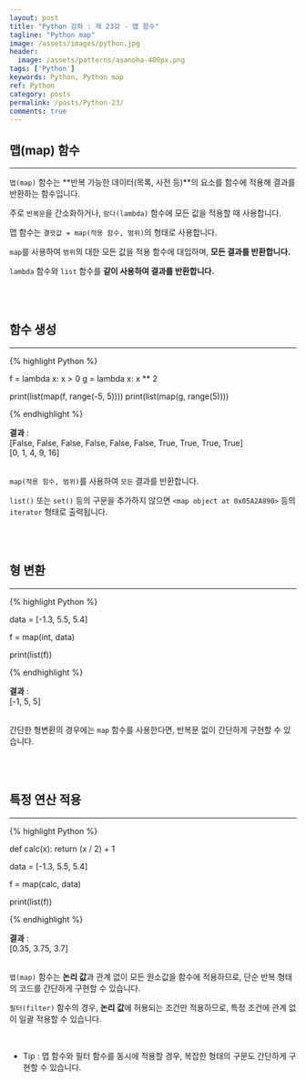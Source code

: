 ```yaml
---
layout: post
title: "Python 강좌 : 제 23강 - 맵 함수"
tagline: "Python map"
image: /assets/images/python.jpg
header:
  image: /assets/patterns/asanoha-400px.png
tags: ['Python']
keywords: Python, Python map
ref: Python
category: posts
permalink: /posts/Python-23/
comments: true
---
```


## 맵(map) 함수 ##
----------

`맵(map)` 함수는 **반복 가능한 데이터(목록, 사전 등)**의 요소를 함수에 적용해 결과를 반환하는 함수입니다.

주로 `반복문`을 간소화하거나, `람다(lambda)` 함수에 모든 값을 적용할 때 사용합니다.

맵 함수는 `결괏값 = map(적용 함수, 범위)`의 형태로 사용합니다.

`map`를 사용하여 `범위`의 대한 모든 값을 적용 함수에 대입하며, **모든 결과를 반환합니다.**

`lambda` 함수와 `list` 함수를 **같이 사용하여 결과를 반환합니다.**

<br>
<br>

## 함수 생성 ##
----------

{% highlight Python %}

f = lambda x: x > 0
g = lambda x: x ** 2

print(list(map(f, range(-5, 5))))
print(list(map(g, range(5))))

{% endhighlight %}

**결과**
:    
[False, False, False, False, False, False, True, True, True, True]<br>
[0, 1, 4, 9, 16]<br>
<br>

`map(적용 함수, 범위)`를 사용하여 `모든` 결과를 반환합니다.

`list()` 또는 `set()` 등의 구문을 추가하지 않으면 `<map object at 0x05A2A890>` 등의 `iterator` 형태로 출력됩니다.

<br>
<br>

## 형 변환 ##
----------

{% highlight Python %}

data = [-1.3, 5.5, 5.4]

f = map(int, data)

print(list(f))

{% endhighlight %}

**결과**
:    
[-1, 5, 5]<br>
<br>

간단한 형변환의 경우에는 `map` 함수를 사용한다면, 반복문 없이 간단하게 구현할 수 있습니다.

<br>
<br>

## 특정 연산 적용 ##
----------

{% highlight Python %}

def calc(x):
    return (x / 2) + 1


data = [-1.3, 5.5, 5.4]

f = map(calc, data)

print(list(f))

{% endhighlight %}

**결과**
:    
[0.35, 3.75, 3.7]<br>
<br>

`맵(map)` 함수는 **논리 값**과 관계 없이 모든 원소값을 함수에 적용하므로, 단순 반복 형태의 코드를 간단하게 구현할 수 있습니다.

`필터(filter)` 함수의 경우, **논리 값**에 허용되는 조건만 적용하므로, 특정 조건에 관계 없이 일괄 적용할 수 있습니다.

<br>

* Tip : 맵 함수와 필터 함수를 동시에 적용할 경우, 복잡한 형태의 구문도 간단하게 구현할 수 있습니다.